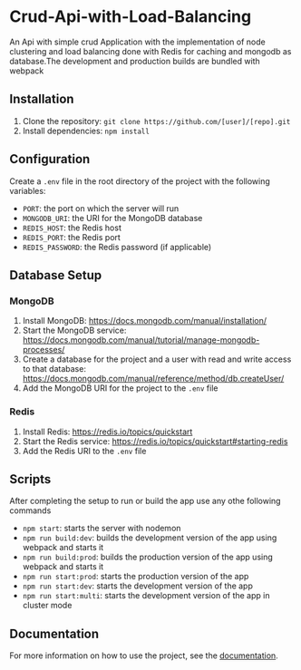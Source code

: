 # Crud-Api-with-Load-Balancing
An Api with simple crud Application with the implementation of node clustering and load balancing done with Redis for caching and mongodb as database.The development and production builds are bundled with webpack

## Installation

1. Clone the repository: `git clone https://github.com/[user]/[repo].git`
2. Install dependencies: `npm install`

## Configuration

Create a `.env` file in the root directory of the project with the following variables:

- `PORT`: the port on which the server will run
- `MONGODB_URI`: the URI for the MongoDB database
- `REDIS_HOST`: the Redis host
- `REDIS_PORT`: the Redis port
- `REDIS_PASSWORD`: the Redis password (if applicable)

## Database Setup

### MongoDB

1. Install MongoDB: https://docs.mongodb.com/manual/installation/
2. Start the MongoDB service: https://docs.mongodb.com/manual/tutorial/manage-mongodb-processes/
3. Create a database for the project and a user with read and write access to that database: https://docs.mongodb.com/manual/reference/method/db.createUser/
4. Add the MongoDB URI for the project to the `.env` file

### Redis

1. Install Redis: https://redis.io/topics/quickstart
2. Start the Redis service: https://redis.io/topics/quickstart#starting-redis
3. Add the Redis URI to the `.env` file

## Scripts

After completing the setup to run or build the app use any othe following commands
- `npm start`: starts the server with nodemon
- `npm run build:dev`: builds the development version of the app using webpack and starts it
- `npm run build:prod`: builds the production version of the app using webpack and starts it
- `npm run start:prod`: starts the production version of the app
- `npm run start:dev`: starts the development version of the app
- `npm run start:multi`: starts the development version of the app in cluster mode

## Documentation

For more information on how to use the project, see the [documentation](https://example.com/documentation).

